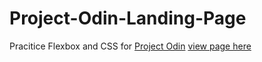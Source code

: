 # Project-Odin-Landing-Page
Pracitice Flexbox and CSS for [Project Odin](https://www.theodinproject.com/lessons/foundations-landing-page)
[view page here](https://michaelykersey.github.io/Project-Odin-Landing-Page/)
